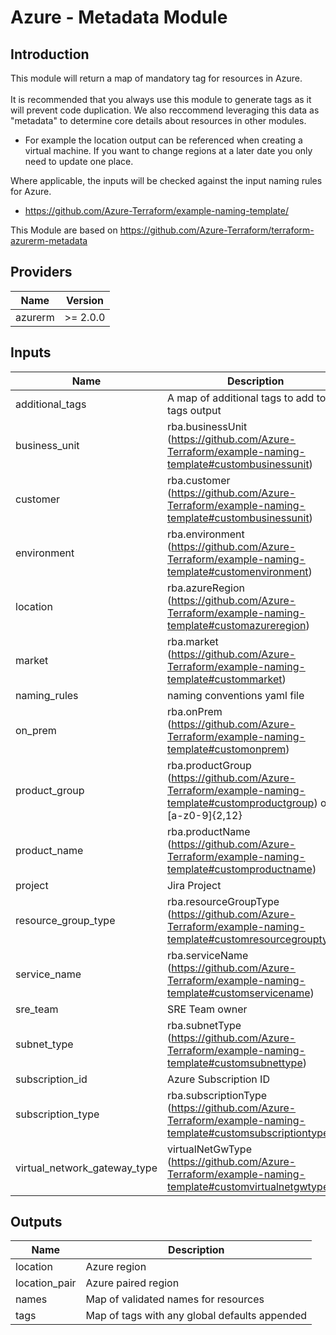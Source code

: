 # Azure - Metadata Module

## Introduction

This module will return a map of mandatory tag for resources in Azure.<br />
<br />
It is recommended that you always use this module to generate tags as it will prevent code duplication. We also reccommend leveraging this data as "metadata" to determine core details about resources in other modules.

- For example the location output can be referenced when creating a virtual machine. If you want to change regions at a later date you only need to update one place.<br />

Where applicable, the inputs will be checked against the input naming rules for Azure.

- https://github.com/Azure-Terraform/example-naming-template/<br />

This Module are based on https://github.com/Azure-Terraform/terraform-azurerm-metadata

<!--- BEGIN_TF_DOCS --->
## Providers

| Name | Version |
|------|---------|
| azurerm | >= 2.0.0 |

## Inputs

| Name | Description | Type | Default | Required |
|------|-------------|------|---------|:-----:|
| additional\_tags | A map of additional tags to add to the tags output | `map(string)` | `{}` | no |
| business\_unit | rba.businessUnit (https://github.com/Azure-Terraform/example-naming-template#custombusinessunit) | `string` | n/a | yes |
| customer | rba.customer (https://github.com/Azure-Terraform/example-naming-template#custombusinessunit) | `string` | n/a | yes |
| environment | rba.environment (https://github.com/Azure-Terraform/example-naming-template#customenvironment) | `string` | n/a | yes |
| location | rba.azureRegion (https://github.com/Azure-Terraform/example-naming-template#customazureregion) | `string` | n/a | yes |
| market | rba.market (https://github.com/Azure-Terraform/example-naming-template#custommarket) | `string` | n/a | yes |
| naming\_rules | naming conventions yaml file | `string` | n/a | yes |
| on\_prem | rba.onPrem (https://github.com/Azure-Terraform/example-naming-template#customonprem) | `string` | `""` | no |
| product\_group | rba.productGroup (https://github.com/Azure-Terraform/example-naming-template#customproductgroup) or [a-z0-9]{2,12} | `string` | `""` | no |
| product\_name | rba.productName (https://github.com/Azure-Terraform/example-naming-template#customproductname) | `string` | `""` | no |
| project | Jira Project | `string` | n/a | yes |
| resource\_group\_type | rba.resourceGroupType (https://github.com/Azure-Terraform/example-naming-template#customresourcegrouptype) | `string` | n/a | yes |
| service\_name | rba.serviceName (https://github.com/Azure-Terraform/example-naming-template#customservicename) | `string` | `""` | no |
| sre\_team | SRE Team owner | `string` | `""` | no |
| subnet\_type | rba.subnetType (https://github.com/Azure-Terraform/example-naming-template#customsubnettype) | `string` | `""` | no |
| subscription\_id | Azure Subscription ID | `string` | n/a | yes |
| subscription\_type | rba.subscriptionType (https://github.com/Azure-Terraform/example-naming-template#customsubscriptiontype) | `string` | n/a | yes |
| virtual\_network\_gateway\_type | virtualNetGwType (https://github.com/Azure-Terraform/example-naming-template#customvirtualnetgwtype) | `string` | `""` | no |

## Outputs

| Name | Description |
|------|-------------|
| location | Azure region |
| location\_pair | Azure paired region |
| names | Map of validated names for resources |
| tags | Map of tags with any global defaults appended |
<!--- END_TF_DOCS --->